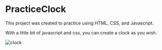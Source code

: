 # PracticeClock

This project was created to practice using HTML, CSS, and Javascript.

With a little bit of javascript and css, you can create a clock as you wish.

![clock](https://user-images.githubusercontent.com/76492575/113567012-6ef61500-9616-11eb-8122-72a01c81e847.gif)
